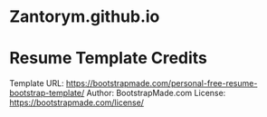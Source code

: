 # Zantorym.github.io

# Resume Template Credits

Template URL: https://bootstrapmade.com/personal-free-resume-bootstrap-template/
Author: BootstrapMade.com
License: https://bootstrapmade.com/license/
